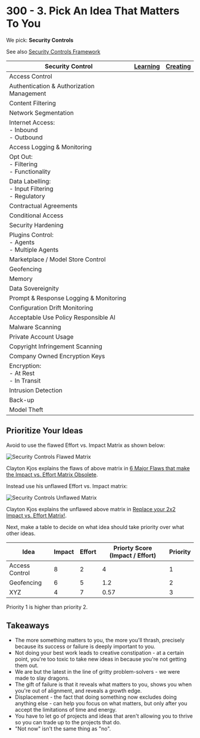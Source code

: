 # 300 - 3. Pick An Idea That Matters To You

We pick: **Security Controls**

See also [Security Controls Framework](https://securecontrolsframework.com/)

| Security Control | [Learning](https://github.com/vanHeemstraSystems/learning-security-controls) | [Creating](https://github.com/vanHeemstraSystems/creating-security-controls) |
| --- | --- | --- | 
| Access Control | | |
| Authentication & Authorization Management | | |
| Content Filtering | | |
| Network Segmentation | | |
| Internet Access:<br>- Inbound<br>- Outbound | | |
| Access Logging & Monitoring | | |
| Opt Out:<br>- Filtering<br>- Functionality | | |
| Data Labelling:<br>- Input Filtering<br>- Regulatory | | |
| Contractual Agreements | | |
| Conditional Access | | |
| Security Hardening | | |
| Plugins Control:<br>- Agents<br>- Multiple Agents | | |
| Marketplace / Model Store Control | | |
| Geofencing | | |
| Memory | | |
| Data Sovereignity | | |
| Prompt & Response Logging & Monitoring | | |
| Configuration Drift Monitoring | | |
| Acceptable Use Policy Responsible AI | | |
| Malware Scanning | | |
| Private Account Usage | | |
| Copyright Infringement Scanning | | |
| Company Owned Encryption Keys | | |
| Encryption:<br>- At Rest<br>- In Transit | | |
| Intrusion Detection | | |
| Back-up | | |
| Model Theft | | |

## Prioritize Your Ideas

Avoid to use the flawed Effort vs. Impact Matrix as shown below:

![Security Controls Flawed Matrix](https://github.com/vanHeemstraSystems/start-finishing-security-controls/assets/1499433/de8b582b-1c2c-482f-80a2-16488a767ce7)

Clayton Kjos explains the flaws of above matrix in [6 Major Flaws that make the Impact vs. Effort Matrix Obsolete](https://www.claytonkjos.com/blog/6-major-flaws-that-make-the-impact-vs-effort-matrix-obsolete).

Instead use his unflawed Effort vs. Impact matrix:

![Security Controls Unflawed Matrix](https://github.com/vanHeemstraSystems/start-finishing-security-controls/assets/1499433/618abbc0-c653-41f6-a19d-0e456e2b5657)

Clayton Kjos explains the unflawed above matrix in [Replace your 2x2 Impact vs. Effort Matrix!](https://www.claytonkjos.com/blog/t88kggug5sz3p5asz8nx9pymze1d7n).

Next, make a table to decide on what idea should take priority over what other ideas.

| Idea | Impact | Effort | Priorty Score (Impact / Effort) | Priority |
| -- | -- | -- | -- | -- |
| Access Control | 8 | 2 | 4 | 1 |
| Geofencing | 6 | 5 | 1.2 | 2 |
| XYZ | 4 | 7 | 0.57 | 3 |

Priority 1 is higher than priority 2.

## Takeaways

- The more something matters to you, the more you'll thrash, precisely because its success or failure is deeply important to you.
- Not doing your best work leads to creative constipation - at a certain point, you're too toxic to take new ideas in because you're not getting them out.
- We are but the latest in the line of gritty problem-solvers - we were made to slay dragons.
- The gift of failure is that it reveals what matters to you, shows you when you're out of alignment, and reveals a growth edge.
- Displacement - the fact that doing something now excludes doing anything else - can help you focus on what matters, but only after you accept the limitations of time and energy.
- You have to let go of projects and ideas that aren't allowing you to thrive so you can trade up to the projects that do.
- "Not now" isn't the same thing as "no".
